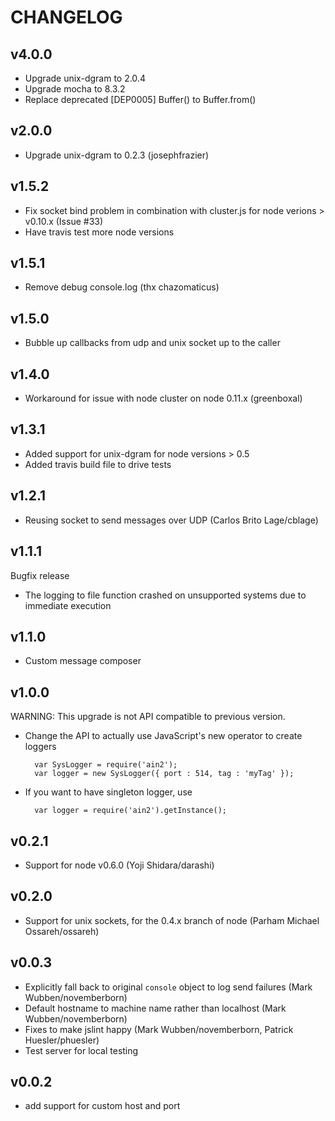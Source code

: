 # CHANGELOG

## v4.0.0

* Upgrade unix-dgram to 2.0.4
* Upgrade mocha to 8.3.2
* Replace deprecated [DEP0005] Buffer() to Buffer.from()

## v2.0.0

* Upgrade unix-dgram to 0.2.3 (josephfrazier)

## v1.5.2

* Fix socket bind problem in combination with cluster.js for node verions > v0.10.x (Issue #33)
* Have travis test more node versions

## v1.5.1

* Remove debug console.log (thx chazomaticus)

## v1.5.0

* Bubble up callbacks from udp and unix socket up to the caller

## v1.4.0

* Workaround for issue with node cluster on node 0.11.x (greenboxal)

## v1.3.1

* Added support for unix-dgram for node versions > 0.5
* Added travis build file to drive tests

## v1.2.1

* Reusing socket to send messages over UDP (Carlos Brito Lage/cblage)

## v1.1.1

Bugfix release

* The logging to file function crashed on unsupported systems due to
  immediate execution



## v1.1.0

* Custom message composer

## v1.0.0

WARNING: This upgrade is not API compatible to previous version.

* Change the API to actually use JavaScript's new operator to create loggers

		var SysLogger = require('ain2');
		var logger = new SysLogger({ port : 514, tag : 'myTag' });

* If you want to have singleton logger, use

		var logger = require('ain2').getInstance();

## v0.2.1

* Support for node v0.6.0 (Yoji Shidara/darashi)

## v0.2.0

* Support for unix sockets, for the 0.4.x branch of node (Parham Michael
  Ossareh/ossareh)

## v0.0.3

* Explicitly fall back to original `console` object to log send failures (Mark Wubben/novemberborn)
* Default hostname to machine name rather than localhost (Mark Wubben/novemberborn)
* Fixes to make jslint happy (Mark Wubben/novemberborn, Patrick
  Huesler/phuesler)
* Test server for local testing

## v0.0.2

* add support for custom host and port
